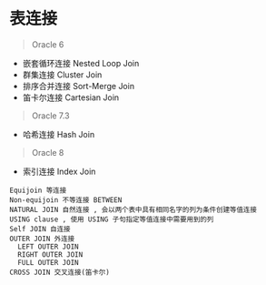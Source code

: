 # 表连接

> Oracle 6

- 嵌套循环连接 Nested Loop Join
- 群集连接 Cluster Join
- 排序合并连接 Sort-Merge Join
- 笛卡尔连接 Cartesian Join

> Oracle 7.3

- 哈希连接 Hash Join

> Oracle 8

- 索引连接 Index Join


```oracle
Equijoin 等连接
Non-equijoin 不等连接 BETWEEN
NATURAL JOIN 自然连接 , 会以两个表中具有相同名字的列为条件创建等值连接
USING clause , 使用 USING 子句指定等值连接中需要用到的列
Self JOIN 自连接
OUTER JOIN 外连接
  LEFT OUTER JOIN
  RIGHT OUTER JOIN
  FULL OUTER JOIN
CROSS JOIN 交叉连接(笛卡尔)
```